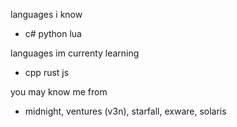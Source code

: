 languages i know
- c# python lua 

languages im currenty learning
- cpp rust js

you may know me from
- midnight, ventures (v3n), starfall, exware, solaris
